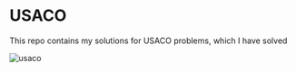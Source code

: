 # USACO
This repo contains my solutions for USACO problems, which I have solved

![usaco](https://github.com/user-attachments/assets/328d2559-2f53-49d3-b42e-f3c3eff56497)
